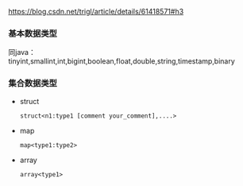 https://blog.csdn.net/trigl/article/details/61418571#h3

### 基本数据类型
同java：tinyint,smallint,int,bigint,boolean,float,double,string,timestamp,binary

### 集合数据类型
* struct
	```
	struct<n1:type1 [comment your_comment],....>
	```
* map
	```
	map<type1:type2>
	```

* array
	```
	array<type1>
	```

